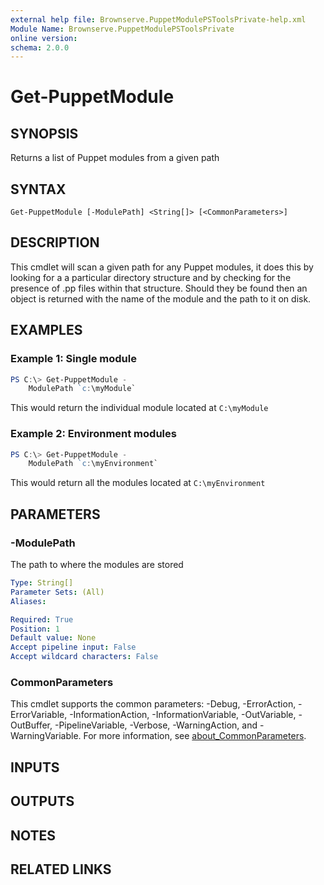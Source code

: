 ```yaml
---
external help file: Brownserve.PuppetModulePSToolsPrivate-help.xml
Module Name: Brownserve.PuppetModulePSToolsPrivate
online version:
schema: 2.0.0
---
```


# Get-PuppetModule

## SYNOPSIS
Returns a list of Puppet modules from a given path

## SYNTAX

```
Get-PuppetModule [-ModulePath] <String[]> [<CommonParameters>]
```

## DESCRIPTION
This cmdlet will scan a given path for any Puppet modules, it does this by looking for a a particular directory structure
and by checking for the presence of .pp files within that structure.
Should they be found then an object is returned with the name of the module and the path to it on disk.

## EXAMPLES

### Example 1: Single module
```powershell
PS C:\> Get-PuppetModule -
    ModulePath `c:\myModule`
```

This would return the individual module located at `C:\myModule`

### Example 2: Environment modules
```powershell
PS C:\> Get-PuppetModule -
    ModulePath `c:\myEnvironment`
```

This would return all the modules located at `C:\myEnvironment`

## PARAMETERS

### -ModulePath
The path to where the modules are stored

```yaml
Type: String[]
Parameter Sets: (All)
Aliases:

Required: True
Position: 1
Default value: None
Accept pipeline input: False
Accept wildcard characters: False
```

### CommonParameters
This cmdlet supports the common parameters: -Debug, -ErrorAction, -ErrorVariable, -InformationAction, -InformationVariable, -OutVariable, -OutBuffer, -PipelineVariable, -Verbose, -WarningAction, and -WarningVariable. For more information, see [about_CommonParameters](http://go.microsoft.com/fwlink/?LinkID=113216).

## INPUTS

## OUTPUTS

## NOTES

## RELATED LINKS
